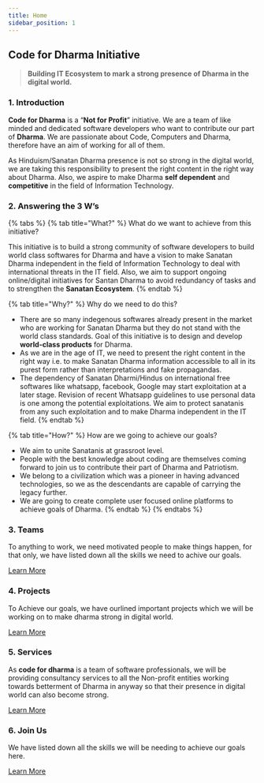 ```yaml
---
title: Home
sidebar_position: 1
---
```


<!-- @format -->

<!-- # Home -->

## **Code for Dharma Initiative**

> **Building IT Ecosystem to mark a strong presence of Dharma in the digital world.**

### 1. Introduction

**Code for Dharma** is a “**Not for Profit**” initiative. We are a team of like minded and dedicated software developers who want to contribute our part of **Dharma**. We are passionate about Code, Computers and Dharma, therefore have an aim of working for all of them.

As Hinduism/Sanatan Dharma presence is not so strong in the digital world, we are taking this responsibility to present the right content in the right way about Dharma. Also, we aspire to make Dharma **self dependent** and **competitive** in the field of Information Technology.

### 2. Answering the 3 W’s

{% tabs %}
{% tab title="What?" %}
What do we want to achieve from this initiative?

This initiative is to build a strong community of software developers to build world class softwares for Dharma and have a vision to make Sanatan Dharma independent in the field of Information Technology to deal with international threats in the IT field. Also, we aim to support ongoing online/digital initiatives for Santan Dharma to avoid redundancy of tasks and to strengthen the **Sanatan Ecosystem**.
{% endtab %}

{% tab title="Why?" %}
Why do we need to do this?

- There are so many indegenous softwares already present in the market who are working for Sanatan Dharma but they do not stand with the world class standards. Goal of this initiative is to design and develop **world-class products** for Dharma.
- As we are in the age of IT, we need to present the right content in the right way i.e. to make Sanatan Dharma information accessible to all in its purest form rather than interpretations and fake propagandas.
- The dependency of Sanatan Dharmi/Hindus on international free softwares like whatsapp, facebook, Google may start exploitation at a later stage. Revision of recent Whatsapp guidelines to use personal data is one among the potential exploitations. We aim to protect sanatanis from any such exploitation and to make Dharma independent in the IT field.
  {% endtab %}

{% tab title="How?" %}
How are we going to achieve our goals?

- We aim to unite Sanatanis at grassroot level.
- People with the best knowledge about coding are themselves coming forward to join us to contribute their part of Dharma and Patriotism.
- We belong to a civilization which was a pioneer in having advanced technologies, so we as the descendants are capable of carrying the legacy further.
- We are going to create complete user focused online platforms to achieve goals of Dharma.
  {% endtab %}
  {% endtabs %}

### 3. Teams

To anything to work, we need motivated people to make things happen, for that only, we have listed down all the skills we need to achive our goals.

[Learn More](teams.md)

### 4. Projects

To Achieve our goals, we have ourlined important projects which we will be working on to make dharma strong in digital world.

[Learn More](projects.md)

### 5. Services

As **code for dharma** is a team of software professionals, we will be providing consultancy services to all the Non-profit entities working towards betterment of Dharma in anyway so that their presence in digital world can also become strong.

[Learn More](services.md)

### 6. Join Us

We have listed down all the skills we will be needing to achieve our goals here.

[Learn More](join-us.md)
